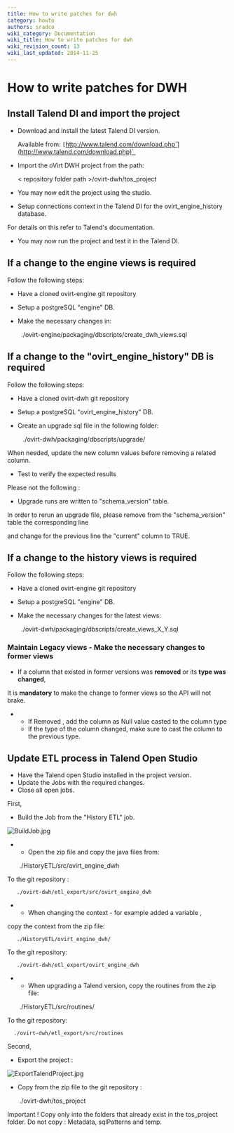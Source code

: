 ```yaml
---
title: How to write patches for dwh
category: howto
authors: sradco
wiki_category: Documentation
wiki_title: How to write patches for dwh
wiki_revision_count: 13
wiki_last_updated: 2014-11-25
---
```


<!-- TODO: Content review -->

# How to write patches for DWH

## Install Talend DI and import the project

*   Download and install the latest Talend DI version.

      Available from: `[`http://www.talend.com/download.php`](http://www.talend.com/download.php)` 

*   Import the oVirt DWH project from the path:

      < repository folder path >/ovirt-dwh/tos_project

*   You may now edit the project using the studio.
*   Setup connections context in the Talend DI for the ovirt_engine_history database.

For details on this refer to Talend's documentation.

*   You may now run the project and test it in the Talend DI.

## If a change to the engine views is required

Follow the following steps:

*   Have a cloned ovirt-engine git repository
*   Setup a postgreSQL "engine" DB.
*   Make the necessary changes in:

        ./ovirt-engine/packaging/dbscripts/create_dwh_views.sql

## If a change to the "ovirt_engine_history" DB is required

Follow the following steps:

*   Have a cloned ovirt-dwh git repository
*   Setup a postgreSQL "ovirt_engine_history" DB.
*   Create an upgrade sql file in the following folder:

         ./ovirt-dwh/packaging/dbscripts/upgrade/

When needed, update the new column values before removing a related column.

*   Test to verify the expected results

Please not the following :

*   Upgrade runs are written to "schema_version" table.

In order to rerun an upgrade file, please remove from the "schema_version" table the corresponding line

and change for the previous line the "current" column to TRUE.

## If a change to the history views is required

Follow the following steps:

*   Have a cloned ovirt-engine git repository
*   Setup a postgreSQL "engine" DB.
*   Make the necessary changes for the latest views:

        ./ovirt-dwh/packaging/dbscripts/create_views_X_Y.sql

### Maintain Legacy views - Make the necessary changes to former views

*   If a column that existed in former versions was **removed** or its **type was changed**,

It is **mandatory** to make the change to former views so the API will not brake.

*   -   If Removed , add the column as Null value casted to the column type
    -   If the type of the column changed, make sure to cast the column to the previous type.

## Update ETL process in Talend Open Studio

*   Have the Talend open Studio installed in the project version.
*   Update the Jobs with the required changes.
*   Close all open jobs.

First,

*   Build the Job from the "History ETL" job.

![](BuildJob.jpg "BuildJob.jpg")

*   -   Open the zip file and copy the java files from:

       ./HistoryETL/src/ovirt_engine_dwh

To the git repository :

       ./ovirt-dwh/etl_export/src/ovirt_engine_dwh

*   -   When changing the context - for example added a variable ,

copy the context from the zip file:

       ./HistoryETL/ovirt_engine_dwh/

To the git repository:

       ./ovirt-dwh/etl_export/ovirt_engine_dwh

*   -   When upgrading a Talend version, copy the routines from the zip file:

       ./HistoryETL/src/routines/

To the git repository:

      ./ovirt-dwh/etl_export/src/routines

Second,

*   Export the project :

![](ExportTalendProject.jpg "ExportTalendProject.jpg")

*   Copy from the zip file to the git repository :

       ./ovirt-dwh/tos_project 

Important ! Copy only into the folders that already exist in the tos_project folder. Do not copy : Metadata, sqlPatterns and temp.

